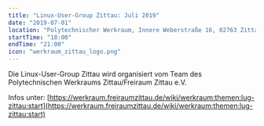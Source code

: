 ```yaml
---
title: "Linux-User-Group Zittau: Juli 2019"
date: "2019-07-01"
location: "Polytechnischer Werkraum, Innere Weberstraße 16, 02763 Zittau"
startTime: "18:00"
endTime: "21:00"
icon: "werkraum_zittau_logo.png"
---
```


Die Linux-User-Group Zittau wird organisiert vom Team des Polytechnischen Werkraums Zittau/Freiraum Zittau e.V.

Infos unter: [https://werkraum.freiraumzittau.de/wiki/werkraum:themen:lug-zittau:start](https://werkraum.freiraumzittau.de/wiki/werkraum:themen:lug-zittau:start)